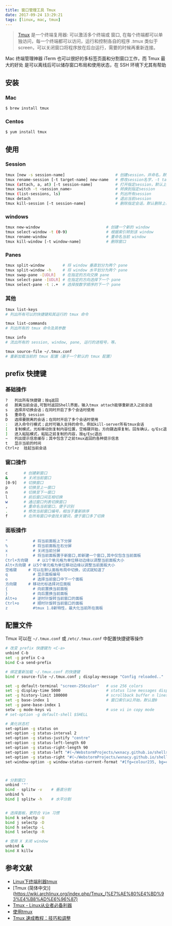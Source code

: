```yaml
---
title: 窗口管理工具 Tmux
date: 2017-09-24 13:29:21
tags: [linux, mac, tmux]
---
```


> [Tmux](https://github.com/tmux/tmux/wiki) 是一个终端复用器: 可以激活多个终端或
窗口, 在每个终端都可以单独访问，每一个终端都可以访问，运行和控制各自的程序
.tmux 类似于screen，可以关闭窗口将程序放在后台运行，需要的时候再重新连接。

<!-- more -->
<!-- toc -->

Mac 终端管理神器 iTerm 也可以很好的多标签页面和分割窗口工作，而 Tmux 最大的好处
是可以离线后可以储存窗口布局和使用状态，在 SSH 环境下尤其有帮助

## 安装
### Mac
```bash
$ brew install tmux
```
### Centos
```bash
$ yum install tmux
```

## 使用
### Session
```bash
tmux [new -s session-name]                      # 创建session，并命名，默认创建一个无名会话
tmux rename-session [-t target-name] new-name   # 修改session名字，-t target-name 不是必传，默认当前链接 session
tmux (attach, a, at) [-t session-name]          # 打开指定session，默认上次访问会话
tmux switch -t <session_name>                   # 转换到指定session
tmux (list-sessions, ls)                        # 列出所有session
tmux detach                                     # 退出当前session
tmux kill-session [-t session-name]             # 删除指定会话，默认删除上次访问会话
```

### windows
```bash
tmux new-window                             # 创建一个新的 window
tmux select-window -t (0-9)                 # 根据索引转到该 window
tmux rename-window                          # 重命名当前 window
tmux kill-window [-t window-name]           # 删除窗口
```

### Panes
```bash
tmux split-window        # 将 window 垂直划分为两个 pane
tmux split-window -h     # 将 window 水平划分为两个 pane
tmux swap-pane -[UDLR]   # 在指定的方向交换 pane
tmux select-pane -[UDLR] # 在指定的方向选择下一个 pane
tmux select-pane -t :.+  # 选择按数字顺序的下一个 pane
```

### 其他
```bash
tmux list-keys
# 列出所有可以的快捷键和其运行的 tmux 命令

tmux list-commands
# 列出所有的 tmux 命令及其参数

tmux info
# 流出所有的 session, window, pane, 运行的进程号，等。

tmux source-file ~/.tmux.conf
# 重新加载当前的 tmux 配置（基于一个默认的 tmux 配置）
```

## prefix 快捷键
### 基础操作
```bash
?	列出所有快捷键；按q返回
d	脱离当前会话,可暂时返回Shell界面，输入tmux attach能够重新进入之前会话
s	选择并切换会话；在同时开启了多个会话时使用
$   重命名 session
D	选择要脱离的会话；在同时开启了多个会话时使用
:	进入命令行模式；此时可输入支持的命令，例如kill-server所有tmux会话
[	复制模式，光标移动到复制内容位置，空格键开始，方向键选择复制，回车确认，q/Esc退出
]	进入粘贴模式，粘贴之前复制的内容，按q/Esc退出
~	列出提示信息缓存；其中包含了之前tmux返回的各种提示信息
t	显示当前的时间
Ctrl+z	挂起当前会话
```

### 窗口操作
```bash
c       # 创建新窗口
&       # 关闭当前窗口
[0-9]   # 切换窗口
p       # 切换至上一窗口
n       # 切换至下一窗口
l       # 前后窗口间互相切换
w       # 通过窗口列表切换窗口
,       # 重命名当前窗口，便于识别
.       # 修改当前窗口编号，相当于重新排序
f       # 在所有窗口中查找关键词，便于窗口多了切换
```
### 面板操作
```bash
"           # 将当前面板上下分屏
%           # 将当前面板左右分屏
x           # 关闭当前分屏
!           # 将当前面板置于新窗口,即新建一个窗口,其中仅包含当前面板
Ctrl+方向键	# 以1个单元格为单位移动边缘以调整当前面板大小
Alt+方向键	# 以5个单元格为单位移动边缘以调整当前面板大小
空格键	    # 可以在默认面板布局中切换，试试就知道了
q           # 显示面板编号
o           # 选择当前窗口中下一个面板
方向键	    # 移动光标选择对应面板
{           # 向前置换当前面板
}           # 向后置换当前面板
Alt+o	    # 逆时针旋转当前窗口的面板
Ctrl+o	    # 顺时针旋转当前窗口的面板
z	        #tmux 1.8新特性，最大化当前所在面板
```

## 配置文件
Tmux 可以在 `~/.tmux.conf` 或 `/etc/.tmux.conf` 中配置快捷键等操作
```bash
# 改变 prefix 快捷键为 <C-a>
unbind C-b
set -g prefix C-a
bind C-a send-prefix

# 绑定重新加载 ~/.tmux.conf 的快捷键
bind r source-file ~/.tmux.conf ; display-message "Config reloaded.."

set -g default-terminal "screen-256color"   # use 256 colors
set -g display-time 5000                    # status line messages display
set -g history-limit 100000                 # scrollback buffer n lines
set -g base-index 1                         # 窗口索引从1开始，默认是0
set -g pane-base-index 1
setw -g mode-keys vi                        # use vi in copy mode
# set-option -g default-shell $SHELL

# 美化状态栏
set-option -g status on
set-option -g status-interval 2
set-option -g status-justify "centre"
set-option -g status-left-length 60
set-option -g status-right-length 90
set-option -g status-left "#(~/WebstormProjects/wxnacy.github.io/shells/tmux/plugin/tmux-powerline/powerline.sh left)"
set-option -g status-right "#(~/WebstormProjects/wxnacy.github.io/shells/tmux/plugin/tmux-powerline/powerline.sh right)"
set-window-option -g window-status-current-format "#[fg=colour235, bg=colour27]⮀#[fg=colour255, bg=colour27] #I ⮁ #W #[fg=colour27, bg=colour235]⮀"



# 分割窗口
unbind '"'
bind - splitw -v    # 垂直分割
unbind %
bind | splitw -h    # 水平分割


# 选择面板，更符合 Vim 习惯
bind k selectp -U
bind j selectp -D
bind h selectp -L
bind l selectp -R

# 使用 X 关闭 window
unbind &
bind X killw
```

## 参考文献
- [Linux下终端利器tmux](http://kumu-linux.github.io/blog/2013/08/06/tmux/)
- [Tmux (简体中文)](https://wiki.archlinux.org/index.php/Tmux_(%E7%AE%80%E4%BD%93%E4%B8%AD%E6%96%87)
- [Tmux - Linux从业者必备利器](http://cenalulu.github.io/linux/tmux/)
- [使用tmux](https://wiki.freebsdchina.org/software/t/tmux)
- [Tmux 速成教程：技巧和调整](http://blog.jobbole.com/87584/)
